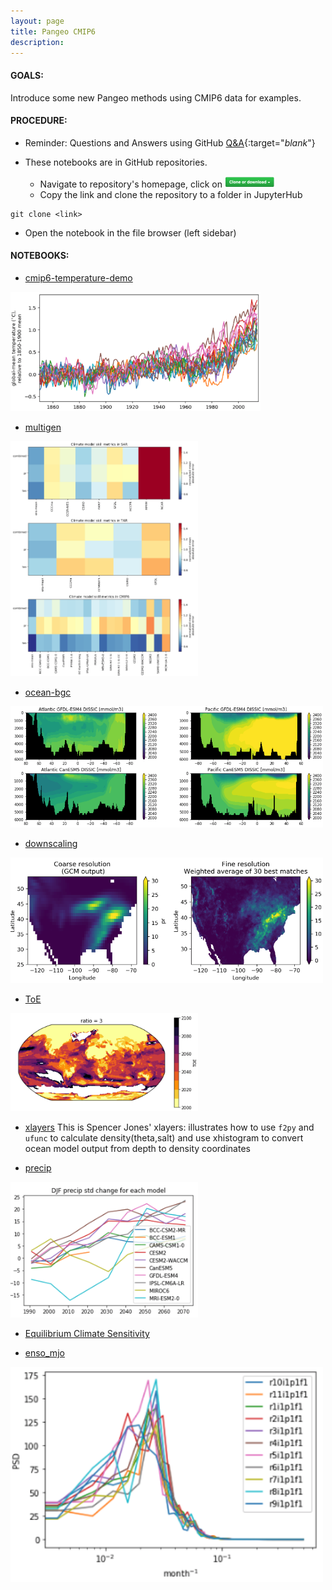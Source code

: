 ```yaml
---
layout: page
title: Pangeo CMIP6
description: 
---
```


#### GOALS: 
Introduce some new Pangeo methods using CMIP6 data for examples.

#### PROCEDURE:
- Reminder: Questions and Answers using GitHub [Q&A](/pages/issues.html){:target="_blank_"}
  
- These notebooks are in GitHub repositories. 
  - Navigate to repository's homepage, click on <img src="/assets/clone.png" width="80">
  - Copy the link and clone the repository to a folder in JupyterHub 
```
git clone <link>
```
  - Open the notebook in the file browser (left sidebar)

#### NOTEBOOKS:

- [cmip6-temperature-demo](https://github.com/hdrake/cmip6-temperature-demo/blob/master/notebooks/00_calculate_simulated_global_warming.ipynb)
<p align="left"><img src="/assets/hdrake.png" width="400"></p>

- [multigen](https://github.com/hdrake/cmip6hack-multigen/blob/master/notebooks/1_multigenerational_skill_seasonal.ipynb)
<p align="left"><img src="/assets/multigen.png" width="300"></p>

- [ocean-bgc](https://github.com/mfreilich1/cmip6hack-ocean-bgc/blob/master/notebooks/jml_dissic_prereg_allmodels.ipynb)
<p align="left"><img src="/assets/dissic.png" width="500"></p>

- [downscaling](https://github.com/EricKeenan/cmip6-downscalling/blob/master/notebooks/implement_MACA.ipynb)
<p align="left"><img src="/assets/MACA.png" width="500"></p>

- [ToE](https://github.com/darothen/cmip6hack-toe/blob/master/notebooks/02_estimate_ToE.ipynb)
<p align="left"><img src="/assets/ToE.png" width="300"></p>

- [xlayers](https://github.com/cspencerjones/xlayers/blob/master/notebooks/Test_Packaging.ipynb)
This is Spencer Jones' xlayers: illustrates how to use `f2py` and `ufunc` to calculate density(theta,salt) and use xhistogram to convert ocean model output from depth to density coordinates


- [precip](https://github.com/apendergrass/cmip6hack-precip/blob/master/notebooks/mean_var_calcs.ipynb)
<p align="left"><img src="/assets/mean_pr.png" width="300"></p>

- [Equilibrium Climate Sensitivity](https://github.com/hdrake/cmip6-temperature-demo/blob/master/notebooks/00_calculate_simulated_global_warming.ipynb)

- [enso_mjo](https://github.com/judithberner/enso_mjo_cmip6/blob/master/notebooks/enso_mjo_cmip6_judith.ipynb)
<p align="left"><img src="/assets/enso_mjo.png" width="500"></p>
